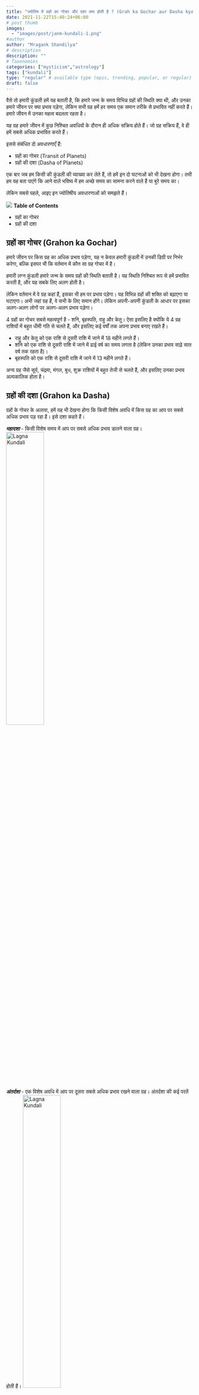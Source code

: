 ```yaml
---
title: "ज्योतिष में ग्रहों का गोचर और दशा क्या होती है ? (Grah ka Gochar aur Dasha kya hoti hein ?)"
date: 2021-11-22T15:40:24+06:00
# post thumb
images:
  - "images/post/janm-kundali-1.png"
#author
author: "Mragank Shandilya"
# description
description: ""
# Taxonomies
categories: ["mysticism","astrology"]
tags: ["kundali"]
type: "regular" # available type (epic, trending, popular, or regular)
draft: false
---
```


वैसे तो हमारी कुंडली हमें यह बताती है, कि हमारे जन्म के समय विभिन्न ग्रहों की स्थिति क्या थी, और उनका हमारे जीवन पर क्या प्रभाव पड़ेगा, लेकिन सभी ग्रह हमें हर समय एक समान तरीके से प्रभावित नहीं करते हैं। हमारे जीवन में उनका महत्व बदलता रहता है।

यह ग्रह हमारे जीवन में कुछ निश्चित अवधियों के दौरान ही अधिक सक्रिय होते हैं। जो ग्रह सक्रिय हैं, वे ही हमें सबसे अधिक प्रभावित करते हैं।

इससे संबंधित दो अवधारणाएँ हैं:
* ग्रहों का गोचर (Transit of Planets)
* ग्रहों की दशा (Dasha of Planets)

एक बार जब हम किसी की कुंडली की व्याख्या कर लेते हैं, तो हमें इन दो घटनाओं को भी देखना होगा। तभी हम यह बता पाएंगे कि आने वाले भविष्य में हम अच्छे समय का सामना करने वाले हैं या बुरे समय का।

लेकिन सबसे पहले, आइए इन ज्योतिषीय अवधारणाओं को समझते हैं।

<div class="toc-mak">
  <img src="../../../images/pencil.png">
  <b>Table of Contents</b>
  <ul>
  <li>ग्रहों का गोचर</li>
  <li>ग्रहों की दशा</li> 
  </ul>
</div>

## ग्रहों का गोचर (Grahon ka Gochar)

हमारे जीवन पर किस ग्रह का अधिक प्रभाव पड़ेगा, यह न केवल हमारी कुंडली में उनकी डिग्री पर निर्भर करेगा, बल्कि इसपर भी कि वर्तमान में कौन सा ग्रह गोचर में है।

हमारी लग्न कुंडली हमारे जन्म के समय ग्रहों की स्थिति बताती है। यह स्थिति निश्चित रूप से हमें प्रभावित करती है, और यह सबके लिए अलग होती है।

लेकिन वर्तमान में वे ग्रह कहां हैं, इसका भी हम पर प्रभाव पड़ेगा। यह विभिन्न ग्रहों की शक्ति को बढ़ाएगा या घटाएगा। अभी जहां ग्रह हैं, वे सभी के लिए समान होंगे। लेकिन अपनी-अपनी कुंडली के आधार पर इसका अलग-अलग लोगों पर अलग-अलग प्रभाव पड़ेगा।

4 ग्रहों का गोचर सबसे महत्वपूर्ण है - शनि, बृहस्पति, राहु और केतु। ऐसा इसलिए है क्योंकि ये 4 ग्रह राशियों में बहुत धीमी गति से चलते हैं, और इसलिए कई वर्षों तक अपना प्रभाव बनाए रखते हैं।
* राहु और केतु को एक राशि से दूसरी राशि में जाने में 18 महीने लगते हैं।
* शनि को एक राशि से दूसरी राशि में जाने में ढाई वर्ष का समय लगता है (लेकिन उनका प्रभाव साढ़े सात वर्ष तक रहता है)।
* बृहस्पति को एक राशि से दूसरी राशि में जाने में 13 महीने लगते हैं।

अन्य ग्रह जैसे सूर्य, चंद्रमा, मंगल, बुध, शुक्र राशियों में बहुत तेजी से चलते हैं, और इसलिए उनका प्रभाव अल्पकालिक होता है।


## ग्रहों की दशा (Grahon ka Dasha)

ग्रहों के गोचर के अलावा, हमें यह भी देखना होगा कि किसी विशेष अवधि में किस ग्रह का आप पर सबसे अधिक प्रभाव पड़ रहा है। इसे दशा कहते हैं।

***महादशा*** - किसी विशेष समय में आप पर सबसे अधिक प्रभाव डालने वाला ग्रह।
<img src="../../../images/post/mahadasha.jpg" alt="Lagna Kundali" style="width:45%;height:45%;"> <br>

***अंतर्दशा*** - एक विशेष अवधि में आप पर दूसरा सबसे अधिक प्रभाव रखने वाला ग्रह। अंतर्दशा की कई परतें होती हैं।
<img src="../../../images/post/antardasha.jpg" alt="Lagna Kundali" style="width:45%;height:45%;"> <br>

ऑनलाइन कुंडली सॉफ्टवेयर जो लग्न कुंडली बनाएगा, उसमें वह ग्रहों की विभिन्न महादशा और अंतरदशाओं को भी प्रदर्शित करेगा।
